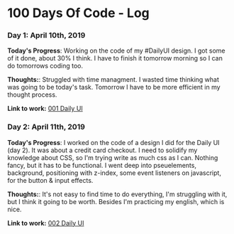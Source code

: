 # 100 Days Of Code - Log

### Day 1: April 10th, 2019
**Today's Progress**: Working on the code of my #DailyUI design. I got some of it done, about 30% I think. I have to finish it tomorrow morning so I can do tomorrows coding too.

**Thoughts:**: Struggled with time managment. I wasted time thinking what was going to be today's task. Tomorrow I have to be more efficient in my thought process.

**Link to work:** [001 Daily UI](https://codepen.io/sebaLinares/pen/gymVyV)

### Day 2: April 11th, 2019
**Today's Progress**: I worked on the code of a design I did for the Daily UI (day 2). It was about a credit card checkout. I need to solidify my knowledge about CSS, so I'm trying write as much css as I can. Nothing fancy, but it has to be functional. I went deep into pseuelements, background, positioning with z-index, some event listeners on javascript, for the button & input effects.

**Thoughts:**: It's not easy to find time to do everything, I'm struggling with it, but I think it going to be worth. Besides I'm practicing my english, which is nice. 

**Link to work:** [002 Daily UI](https://codepen.io/sebaLinares/pen/bJRgrY)
